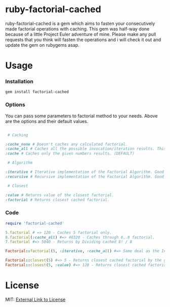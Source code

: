 ruby-factorial-cached
=====================

ruby-factorial-cached is a gem which aims to fasten your consecutively made factorial operations with caching. This gem was half-way done because of a little Project Euler adventure of mine. Please make any pull requests that you think will fasten the operations and i will check it out and update the gem on rubygems asap.

Usage
=====

### Installation

```
gem install factorial-cached
```

### Options

You can pass some parameters to factorial method to your needs. Above are the options and their default values.

```ruby

 # Caching

:cache_none # Doesn't caches any calculated factorial.
:cache_all # Caches all the possible invocation/iteration results. This option is not recommended if you will work with high numbers.
:cache # Caches only the given numbers results. (DEFAULT)

 # Algorithm

:iterative # Iterative implementation of the Factorial Algorithm. Good if you will calculate high numbers. (Default after and at 100.000)
:recursive # Recursive implementation of the Factorial Algorithm. Good if you want speed on low numbers. (Default below 100.000)

 # Closest

:value # Returns value of the closest factorial.
:factorial # Returns closest cached factorial.

```

### Code

```ruby
require 'factorial-cached'

5.factorial # => 120 - Caches 5 factorial only.
8.factorial(:cache_all) #=> 40320 - Caches through 6..8 factorial.
7.factorial #=> 5040 - Returns by Dividing cached 8! / 8

Factorial::factorial(5, :iterative, :cache_all) #=> Same deal as the Integer#factorial

Factorial::closest(5) #=> 5 - Returns closest cached factorial by the given number.
Factorial::closest(5, :value) #=> 120 - Returns closest cached factorial's value by the given number.

```

License
=======

MIT: [External Link to License](http://opensource.org/licenses/MIT)
